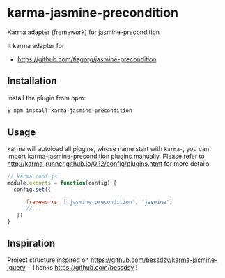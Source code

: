 karma-jasmine-precondition
====================

Karma adapter (framework) for jasmine-precondition

It karma adapter for
+ https://github.com/tiagorg/jasmine-precondition

## Installation

Install the plugin from npm:

```sh
$ npm install karma-jasmine-precondition
```

## Usage
karma will autoload all plugins, whose name start with `karma-`, you can import karma-jasmine-precondition plugins manually. Please refer to http://karma-runner.github.io/0.12/config/plugins.htmt for more details. 

```js
// karma.conf.js
module.exports = function(config) {
  config.set({

      frameworks: ['jasmine-precondition', 'jasmine']
      //...
   })
}
```

## Inspiration

Project structure inspired on https://github.com/bessdsv/karma-jasmine-jquery - Thanks https://github.com/bessdsv !